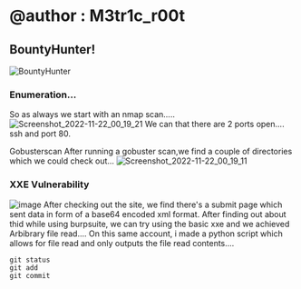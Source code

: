 # @author : M3tr1c_r00t
## BountyHunter!
![BountyHunter](https://user-images.githubusercontent.com/99975622/204362290-57dd3f77-0c4a-4761-bcd4-76c1fa21dbdd.png)

### Enumeration...
So as always we start with an nmap scan.....
![Screenshot_2022-11-22_00_19_21](https://user-images.githubusercontent.com/99975622/204362544-3d1f83c2-e0c7-44fb-84d3-8e55aa21a597.png)
We can that there are 2 ports open.... ssh and port 80.

Gobusterscan
After running a gobuster scan,we find a couple of directories which we could check out...
![Screenshot_2022-11-22_00_19_11](https://user-images.githubusercontent.com/99975622/204362796-ae3b0889-5ed1-4685-a4be-0da476983f91.png)

### XXE Vulnerability
![image](https://user-images.githubusercontent.com/99975622/204363407-cb28d4a3-abf8-4cb9-be8f-9c392b877e56.png)
After checking out the site, we find there's a submit page which sent data in form of a base64 encoded xml format.
After finding out about thid while using burpsuite, we can try using the basic xxe and we achieved Arbibrary file read....
On this same account, i made a python script which allows for file read and only outputs the file read contents....

```
git status
git add
git commit
```
